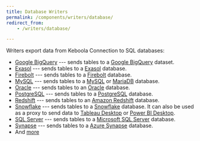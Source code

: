 ```yaml
---
title: Database Writers
permalink: /components/writers/database/
redirect_from:
    - /writers/database/

---
```


Writers export data from Keboola Connection to SQL databases:

- [Google BigQuery](/components/writers/database/bigquery/) --- sends tables to a [Google BigQuery](https://cloud.google.com/bigquery/) dataset.
- [Exasol](/components/writers/database/exasol/) --- sends tables to a [Exasol](https://www.exasol.com) database.
- [Firebolt](/components/writers/database/firebolt/) --- sends tables to a [Firebolt](https://www.firebolt.io) database.
- [MySQL](/components/writers/database/mysql/) --- sends tables to a [MySQL](https://www.mysql.com/products/) or [MariaDB](https://mariadb.org/) database.
- [Oracle](/components/writers/database/oracle/) --- sends tables to an [Oracle](https://www.oracle.com/database/) database.
- [PostgreSQL](/components/writers/database/postgresql/) --- sends tables to a [PostgreSQL](https://www.postgresql.org/) database.
- [Redshift](/components/writers/database/redshift/) --- sends tables to an [Amazon Redshift](https://aws.amazon.com/redshift/) database.
- [Snowflake](/components/writers/database/snowflake/) --- sends tables to a [Snowflake](https://www.snowflake.com/) database. It can also be used as a proxy
to send data to [Tableau Desktop](https://www.tableau.com/products/desktop) or [Power BI Desktop](https://powerbi.microsoft.com/en-us/desktop/).
- [SQL Server](/components/writers/database/mssql/) --- sends tables to a [Microsoft SQL Server](https://www.microsoft.com/en-us/sql-server/sql-server-2017) database.
- [Synapse](/components/writers/database/synapse/) --- sends tables to a [Azure Synapse](https://azure.microsoft.com/en-us/services/synapse-analytics/) database.
- And [more](https://components.keboola.com/components)
